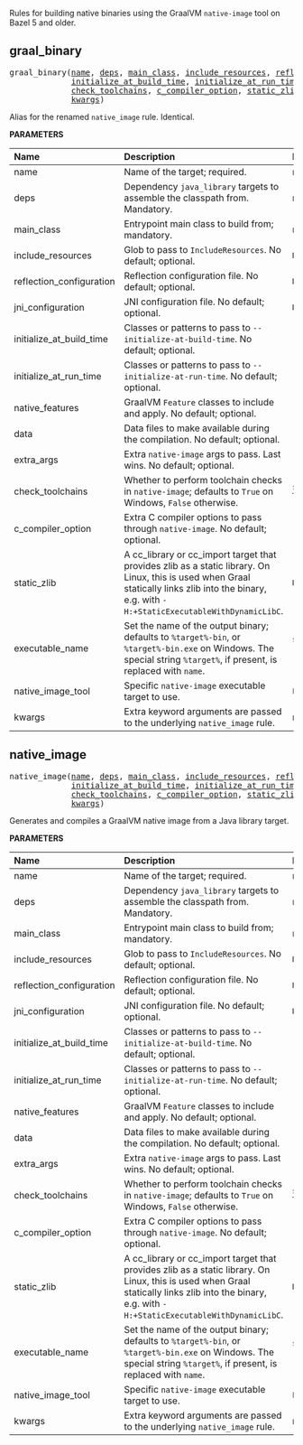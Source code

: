 <!-- Generated with Stardoc: http://skydoc.bazel.build -->

Rules for building native binaries using the GraalVM `native-image` tool on Bazel 5 and older.

<a id="graal_binary"></a>

## graal_binary

<pre>
graal_binary(<a href="#graal_binary-name">name</a>, <a href="#graal_binary-deps">deps</a>, <a href="#graal_binary-main_class">main_class</a>, <a href="#graal_binary-include_resources">include_resources</a>, <a href="#graal_binary-reflection_configuration">reflection_configuration</a>, <a href="#graal_binary-jni_configuration">jni_configuration</a>,
             <a href="#graal_binary-initialize_at_build_time">initialize_at_build_time</a>, <a href="#graal_binary-initialize_at_run_time">initialize_at_run_time</a>, <a href="#graal_binary-native_features">native_features</a>, <a href="#graal_binary-data">data</a>, <a href="#graal_binary-extra_args">extra_args</a>,
             <a href="#graal_binary-check_toolchains">check_toolchains</a>, <a href="#graal_binary-c_compiler_option">c_compiler_option</a>, <a href="#graal_binary-static_zlib">static_zlib</a>, <a href="#graal_binary-executable_name">executable_name</a>, <a href="#graal_binary-native_image_tool">native_image_tool</a>,
             <a href="#graal_binary-kwargs">kwargs</a>)
</pre>

Alias for the renamed `native_image` rule. Identical.

**PARAMETERS**


| Name  | Description | Default Value |
| :------------- | :------------- | :------------- |
| <a id="graal_binary-name"></a>name |  Name of the target; required.   |  none |
| <a id="graal_binary-deps"></a>deps |  Dependency `java_library` targets to assemble the classpath from. Mandatory.   |  none |
| <a id="graal_binary-main_class"></a>main_class |  Entrypoint main class to build from; mandatory.   |  none |
| <a id="graal_binary-include_resources"></a>include_resources |  Glob to pass to `IncludeResources`. No default; optional.   |  `None` |
| <a id="graal_binary-reflection_configuration"></a>reflection_configuration |  Reflection configuration file. No default; optional.   |  `None` |
| <a id="graal_binary-jni_configuration"></a>jni_configuration |  JNI configuration file. No default; optional.   |  `None` |
| <a id="graal_binary-initialize_at_build_time"></a>initialize_at_build_time |  Classes or patterns to pass to `--initialize-at-build-time`. No default; optional.   |  `[]` |
| <a id="graal_binary-initialize_at_run_time"></a>initialize_at_run_time |  Classes or patterns to pass to `--initialize-at-run-time`. No default; optional.   |  `[]` |
| <a id="graal_binary-native_features"></a>native_features |  GraalVM `Feature` classes to include and apply. No default; optional.   |  `[]` |
| <a id="graal_binary-data"></a>data |  Data files to make available during the compilation. No default; optional.   |  `[]` |
| <a id="graal_binary-extra_args"></a>extra_args |  Extra `native-image` args to pass. Last wins. No default; optional.   |  `[]` |
| <a id="graal_binary-check_toolchains"></a>check_toolchains |  Whether to perform toolchain checks in `native-image`; defaults to `True` on Windows, `False` otherwise.   |  `select({"@bazel_tools//src/conditions:windows": True, "//conditions:default": False})` |
| <a id="graal_binary-c_compiler_option"></a>c_compiler_option |  Extra C compiler options to pass through `native-image`. No default; optional.   |  `[]` |
| <a id="graal_binary-static_zlib"></a>static_zlib |  A cc_library or cc_import target that provides zlib as a static library. On Linux, this is used when Graal statically links zlib into the binary, e.g. with `-H:+StaticExecutableWithDynamicLibC`.   |  `None` |
| <a id="graal_binary-executable_name"></a>executable_name |  Set the name of the output binary; defaults to `%target%-bin`, or `%target%-bin.exe` on Windows. The special string `%target%`, if present, is replaced with `name`.   |  `select({"@bazel_tools//src/conditions:windows": "%target%-bin.exe", "//conditions:default": "%target%-bin"})` |
| <a id="graal_binary-native_image_tool"></a>native_image_tool |  Specific `native-image` executable target to use.   |  `Label("@graalvm//:native-image")` |
| <a id="graal_binary-kwargs"></a>kwargs |  Extra keyword arguments are passed to the underlying `native_image` rule.   |  none |


<a id="native_image"></a>

## native_image

<pre>
native_image(<a href="#native_image-name">name</a>, <a href="#native_image-deps">deps</a>, <a href="#native_image-main_class">main_class</a>, <a href="#native_image-include_resources">include_resources</a>, <a href="#native_image-reflection_configuration">reflection_configuration</a>, <a href="#native_image-jni_configuration">jni_configuration</a>,
             <a href="#native_image-initialize_at_build_time">initialize_at_build_time</a>, <a href="#native_image-initialize_at_run_time">initialize_at_run_time</a>, <a href="#native_image-native_features">native_features</a>, <a href="#native_image-data">data</a>, <a href="#native_image-extra_args">extra_args</a>,
             <a href="#native_image-check_toolchains">check_toolchains</a>, <a href="#native_image-c_compiler_option">c_compiler_option</a>, <a href="#native_image-static_zlib">static_zlib</a>, <a href="#native_image-executable_name">executable_name</a>, <a href="#native_image-native_image_tool">native_image_tool</a>,
             <a href="#native_image-kwargs">kwargs</a>)
</pre>

Generates and compiles a GraalVM native image from a Java library target.

**PARAMETERS**


| Name  | Description | Default Value |
| :------------- | :------------- | :------------- |
| <a id="native_image-name"></a>name |  Name of the target; required.   |  none |
| <a id="native_image-deps"></a>deps |  Dependency `java_library` targets to assemble the classpath from. Mandatory.   |  none |
| <a id="native_image-main_class"></a>main_class |  Entrypoint main class to build from; mandatory.   |  none |
| <a id="native_image-include_resources"></a>include_resources |  Glob to pass to `IncludeResources`. No default; optional.   |  `None` |
| <a id="native_image-reflection_configuration"></a>reflection_configuration |  Reflection configuration file. No default; optional.   |  `None` |
| <a id="native_image-jni_configuration"></a>jni_configuration |  JNI configuration file. No default; optional.   |  `None` |
| <a id="native_image-initialize_at_build_time"></a>initialize_at_build_time |  Classes or patterns to pass to `--initialize-at-build-time`. No default; optional.   |  `[]` |
| <a id="native_image-initialize_at_run_time"></a>initialize_at_run_time |  Classes or patterns to pass to `--initialize-at-run-time`. No default; optional.   |  `[]` |
| <a id="native_image-native_features"></a>native_features |  GraalVM `Feature` classes to include and apply. No default; optional.   |  `[]` |
| <a id="native_image-data"></a>data |  Data files to make available during the compilation. No default; optional.   |  `[]` |
| <a id="native_image-extra_args"></a>extra_args |  Extra `native-image` args to pass. Last wins. No default; optional.   |  `[]` |
| <a id="native_image-check_toolchains"></a>check_toolchains |  Whether to perform toolchain checks in `native-image`; defaults to `True` on Windows, `False` otherwise.   |  `select({"@bazel_tools//src/conditions:windows": True, "//conditions:default": False})` |
| <a id="native_image-c_compiler_option"></a>c_compiler_option |  Extra C compiler options to pass through `native-image`. No default; optional.   |  `[]` |
| <a id="native_image-static_zlib"></a>static_zlib |  A cc_library or cc_import target that provides zlib as a static library. On Linux, this is used when Graal statically links zlib into the binary, e.g. with `-H:+StaticExecutableWithDynamicLibC`.   |  `None` |
| <a id="native_image-executable_name"></a>executable_name |  Set the name of the output binary; defaults to `%target%-bin`, or `%target%-bin.exe` on Windows. The special string `%target%`, if present, is replaced with `name`.   |  `select({"@bazel_tools//src/conditions:windows": "%target%-bin.exe", "//conditions:default": "%target%-bin"})` |
| <a id="native_image-native_image_tool"></a>native_image_tool |  Specific `native-image` executable target to use.   |  `Label("@graalvm//:native-image")` |
| <a id="native_image-kwargs"></a>kwargs |  Extra keyword arguments are passed to the underlying `native_image` rule.   |  none |


